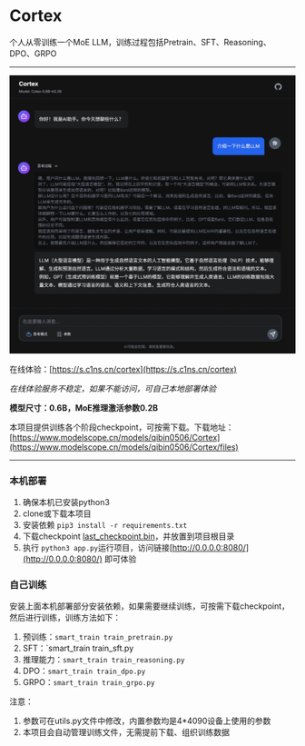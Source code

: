 # Cortex
个人从零训练一个MoE LLM，训练过程包括Pretrain、SFT、Reasoning、DPO、GRPO

---

<div align="center">
  <img src="./images/screenshot.png">
</div>

在线体验：[https://s.c1ns.cn/cortex](https://s.c1ns.cn/cortex)

*在线体验服务不稳定，如果不能访问，可自己本地部署体验*

**模型尺寸：0.6B，MoE推理激活参数0.2B**

本项目提供训练各个阶段checkpoint，可按需下载。下载地址：[https://www.modelscope.cn/models/qibin0506/Cortex](https://www.modelscope.cn/models/qibin0506/Cortex/files)

---

### 本机部署
1. 确保本机已安装python3
2. clone或下载本项目
3. 安装依赖 `pip3 install -r requirements.txt`
4. 下载checkpoint [last_checkpoint.bin](https://www.modelscope.cn/models/qibin0506/Cortex/resolve/master/last_checkpoint.bin)，并放置到项目根目录
5. 执行 `python3 app.py`运行项目，访问链接[http://0.0.0.0:8080/](http://0.0.0.0:8080/) 即可体验

### 自己训练
安装上面本机部署部分安装依赖，如果需要继续训练，可按需下载checkpoint，然后进行训练，训练方法如下：
1. 预训练：`smart_train train_pretrain.py`
2. SFT：`smart_train train_sft.py
3. 推理能力：`smart_train train_reasoning.py`
4. DPO：`smart_train train_dpo.py`
5. GRPO：`smart_train train_grpo.py`

注意：
1. 参数可在utils.py文件中修改，内置参数均是4*4090设备上使用的参数
2. 本项目会自动管理训练文件，无需提前下载、组织训练数据
